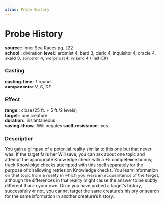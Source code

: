 ```yaml
---
alias: Probe History
---
```


# Probe History 

**source**:: Inner Sea Races pg. 222  
**school**:: divination
**level**:: arcanist 4, bard 3, cleric 4, inquisitor 4, oracle 4, skald 3, sorcerer 4, warpriest 4, wizard 4 (Half-Elf)

### Casting 

**casting-time**:: 1 round  
**components**:: V, S, DF

### Effect 

**range**:: close (25 ft. + 5 ft./2 levels)  
**target**:: one creature  
**duration**:: instantaneous  
**saving-throw**:: Will negates
**spell-resistance**:: yes

### Description 

You gain a glimpse of a potential reality similar to this one but that never was. If the target fails her Will save, you can ask about one topic and attempt the appropriate Knowledge check with a +5 competence bonus; track Knowledge checks attempted with this spell separately for the purpose of disallowing retries on Knowledge checks. You learn information on that topic from a reality in which you were an acquaintance of the target, although the differences in that reality might cause the answer to be subtly different than in your own. Once you have probed a target’s history, successfully or not, you cannot target the same creature’s history or search for the same information in another creature’s history.
